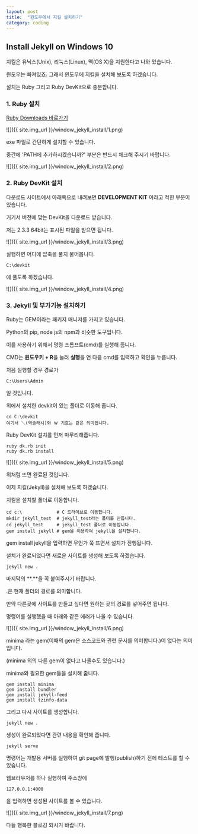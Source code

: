 ```yaml
---
layout: post
title:  "윈도우에서 지킬 설치하기"
category: coding
---
```


## Install Jekyll on Windows 10

지킬은 유닉스(Unix), 리눅스(Linux), 맥(OS X)을 지원한다고 나와 있습니다.

윈도우는 빠져있죠. 그래서 윈도우에 지킬을 설치해 보도록 하겠습니다.

설치는 Ruby 그리고 Ruby DevKit으로 충분합니다.

### 1. Ruby 설치

[Ruby Downloads 바로가기](https://rubyinstaller.org/downloads/)

![]({{ site.img_url }}/window_jekyll_install/1.png)

exe 파일로 간단하게 설치할 수 있습니다.

중간에 'PATH에 추가하시겠습니까?' 부분은 반드시 체크해 주시기 바랍니다.

![]({{ site.img_url }}/window_jekyll_install/2.png)

### 2. Ruby DevKit 설치

다운로드 사이트에서 아래쪽으로 내려보면 **DEVELOPMENT KIT** 이라고 적힌 부분이 있습니다.

거기서 버전에 맞는 DevKit을 다운로드 받습니다.

저는 2.3.3 64bit는 표시된 파일을 받으면 됩니다.

![]({{ site.img_url }}/window_jekyll_install/3.png)

실행하면 어디에 압축을 풀지 물어봅니다.

~~~
C:\devkit
~~~

에 풀도록 하겠습니다.

![]({{ site.img_url }}/window_jekyll_install/4.png)

### 3. Jekyll 및 부가기능 설치하기

Ruby는 GEM이라는 패키지 매니저를 가지고 있습니다.

Python의 pip, node js의 npm과 비슷한 도구입니다.

이를 사용하기 위해서 명령 프롬프트(cmd)를 실행해 줍니다.

CMD는 **윈도우키 + R**을 눌러 **실행**을 연 다음 cmd를 입력하고 확인을 누릅니다.

처음 실행할 경우 경로가 
~~~
C:\Users\Admin
~~~
일 것입니다.

위에서 설치한 devkit이 있는 폴더로 이동해 줍니다.

~~~
cd C:\devkit
여기서 ＼(역슬래시)와 ￦ 기호는 같은 의미입니다.
~~~

Ruby DevKit 설치를 먼저 마무리해줍니다.

~~~
ruby dk.rb init
ruby dk.rb install
~~~

![]({{ site.img_url }}/window_jekyll_install/5.png)

위처럼 뜨면 완료된 것입니다.

이제 지킬(Jekyll)을 설치해 보도록 하겠습니다.

지킬을 설치할 폴더로 이동합니다.

~~~
cd c:\             # C 드라이브로 이동합니다.
mkdir jekyll_test  # jekyll_test라는 폴더를 만듭니다.
cd jekyll_test     # jekyll_test 폴더로 이동합니다.
gem install jekyll # gem을 이용하여 jekyll을 설치합니다.
~~~

gem install jekyll을 입력하면 무언가 쭉 뜨면서 설치가 진행됩니다.

설치가 완료되었다면 새로운 사이트를 생성해 보도록 하겠습니다.

~~~
jekyll new .
~~~

마지막의 **.**을 꼭 붙여주시기 바랍니다.

.은 현재 폴더의 경로를 의미합니다.

만약 다른곳에 사이트를 만들고 싶다면 원하는 곳의 경로를 넣어주면 됩니다.

명령어를 실행했을 때 아래와 같은 에러가 나올 수 있습니다.

![]({{ site.img_url }}/window_jekyll_install/6.png)

minima 라는 gem(이때의 gem은 소스코드와 관련 문서를 의미합니다.)이 없다는 의미입니다.

(minima 외의 다른 gem이 없다고 나올수도 있습니다.)

minima와 필요한 gem들을 설치해 줍니다.

~~~
gem install minima
gem install bundler
gem install jekyll-feed
gem install tzinfo-data
~~~

그리고 다시 사이트를 생성합니다.

~~~
jekyll new .
~~~

생성이 완료되었다면 관련 내용을 확인해 줍니다.

~~~
jekyll serve
~~~

명령어는 개발용 서버를 실행하여 git page에 발행(publish)하기 전에 테스트를 할 수 있습니다.

웹브라우저를 하나 실행하여 주소창에

~~~
127.0.0.1:4000
~~~

을 입력하면 생성된 사이트를 볼 수 있습니다.

![]({{ site.img_url }}/window_jekyll_install/7.png)

다들 행복한 블로깅 되시기 바랍니다.
